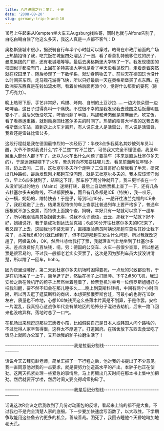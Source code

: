 ```yaml
---
title: 八月德国之行：第九、十天
date: '2008-08-20'
slug: germany-trip-9-and-10
---
```


18号上午起来从Kempten坐火车去Augsburg找皓哥，同时也就与Alfons告别了，白吃白喝白住了他这么多天，我这人真是一点都不客气：D

奥格斯堡城市很小，据说骑自行车半个小时就可以穿过。皓哥在市政厅前面的广场上热情招待了我，吃完饭在城里四处溜达了一圈，看了看莫扎特他爹住过的房子、曼恩集团的厂房，还有老城墙等等。最后去奥格斯堡大学转了一下。我发现德国的校园似乎都没有门，上回在多特蒙德大学也是看了半天没看见校门，走着走着突然就在校园里了。随后参观了一下数学系，就动身购物去了。前些天在德国玩也没什么时间买东西，走马观花游得飞快，所以只好最后一天在奥格斯堡买了点东西。在欧洲买东西真是花钱如流水啊，看着价格后面再添个0，觉得什么都贵的要死（除了巧克力）。

晚上皓哥下厨，手艺非常好，鸡翅、烤肉、自制的土豆沙拉……一边大快朵颐一边喝啤酒，这日子过得真叫一个痛快。不过很不幸的是我发现我去德国之后饭量明显变小了，最后米饭没吃完，啤酒也剩了半瓶，鸡翅和烤肉倒是席卷而光。吃完饭，看了看奥运重播，就到动身回杜塞尔多夫的时间了。热情的皓哥大半夜的送我去奥格斯堡火车站，直到送上火车才离开，有人说东北人是活雷公，有人说是活雷锋，我看还是雷锋比雷公多。

这段行程就是我在德国最惨烈的一次经历了：半夜3点多我莫名其妙被列车员叫醒，大爷不停对我说什么“库不兰兹”“库不兰兹”，可怜我又完全不懂德语，我见车厢里大部分人都下车了，还以为火车出什么问题了要换车（本来是直达杜塞尔多夫的），于是迷迷糊糊下了火车，晕头转向不知要往哪儿去，看见前面两位年轻小哥，边上去问，二哥，这杜塞尔多夫咋个走啊？二位哥哥好心帮我看了半天，研究出几种路线，最后发现刚才那趟车没问题，就是去杜塞尔多夫的，我本应该坚守岗位，早上6点多就到了，结果这下好，那车停了两分钟就开了，我三更半夜在一个从没听说过的地方（Mainz）迷糊打转，最后上自动售票机上查了一下，还有几条去杜塞尔多夫的路线，不过都要换车，而且有几条都是ICE（特快），我一咬牙，心一横，奶奶的，蹭特快去！于是乎，等到5点10分，一趟开往法兰克福的ICE来了，我赶紧跑了上去，结果发现特快的车上查票比普通列车上要严格多了，普通车压根就不怎么查票，而特快上面挨个查，妈呀，幸好只有一站就可以换下一趟车了，所以我跟验票员姐姐装无辜，说我不认识德语，云云，那我下一站就下好不好，姐姐说好，我于是成功到达法兰克福；6点30分开往杜塞尔多夫的ICE来了，我又蹭了上去，这回我也不装无辜了，直接跟验票员阿姨说那趟车莫名其妙让我下来了，本来我6点10分就已经到了，但不知道那趟车发生什么问题，所以我就改这趟了，阿姨说Ok，OK，然后咔哧给我打了票，我就理直气壮地坐到了杜塞尔多夫。差点浪费好几百块钱，噫。另：德国的公交车、火车一般很少查票，所以想逃票是很容易的，不过我一般都老老实实买票了，这次是因为那列车员大叔没讲清楚，所以蹭了一回车，hoho。

因为夜里没睡好，第二天到杜塞尔多夫机场时困得要死，一点玩的兴致都没有，于是在机场呆了一上午，简单逛了逛，然后在椅子上打瞌睡。下午2点50飞机，我过安检之后在候机厅的椅子上居然坐着睡着了，检票登机时幸亏一位俄罗斯姐姐好心把我叫醒，要不然不知会在那儿睡多久……晚上到莫斯科转机，中间有两个小时间隔，所以再去逛了逛莫斯科的商店，本想买那俄罗斯套娃，可最小的也得花10欧左右，质量也不咋地，心想100块钱买这么些薄木片真是不划算，于是作罢。安检一片混乱，我真担心这战争年代会有某地区的恐怖分子混进去劫机，后来一路飞回来也没啥异样，落地时总了一口气。

在机场出来想逗逗那些志愿者小孩，比如假装自己是日本人或韩国人问个路啥的，不过觉得人家辛苦得很，这样太不厚道了。打道回府。在宿舍放下东西去食堂吃了饭马上就回办公室了，又开始我的驴子拉磨生活了！

-----------------------------------我是拉磨分割线-----------------------------------

话说今天去拜见赵老师，简单汇报了一下行程之后，他对我的书提出了不少意见。我一直同意他对我的一点要求，就是要努力创造高水平的产出。本驴子也正在使劲。这两天抓紧处理一些紧急的事情后，马上再腾出几天时间在那本书上集中加把劲。然后就要开学喽，然后时间又要变得鸡零狗碎了。

-----------------------------------我是后记分割线-----------------------------------

话说这次R会议之后我收到了几份对动画包的反馈，看起来上钩的都不是大鱼，不过我也不是完全清楚人家的底细。下一步要加快速度写函数了，以大取胜。下学期争取能用这些鱼去钓更多的机会。善哉善哉。困死了，我回去睡他个天昏地暗加地老天荒。
